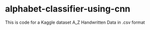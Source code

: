 # alphabet-classifier-using-cnn
This is code for a Kaggle dataset A_Z Handwritten Data in .csv format
